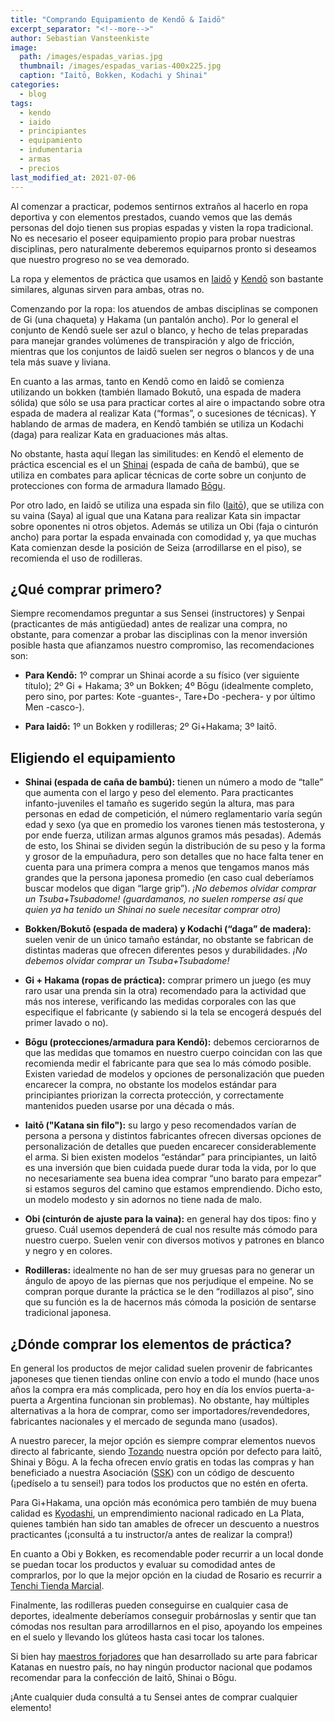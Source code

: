 ```yaml
---
title: "Comprando Equipamiento de Kendō & Iaidō"
excerpt_separator: "<!--more-->"
author: Sebastian Vansteenkiste
image: 
  path: /images/espadas_varias.jpg
  thumbnail: /images/espadas_varias-400x225.jpg
  caption: "Iaitō, Bokken, Kodachi y Shinai"
categories:
  - blog
tags: 
  - kendo
  - iaido
  - principiantes
  - equipamiento
  - indumentaria
  - armas
  - precios
last_modified_at: 2021-07-06
---
```


Al comenzar a practicar, podemos sentirnos extraños al hacerlo en ropa deportiva y con elementos prestados, cuando vemos que las demás personas del dojo tienen sus propias espadas y visten la ropa tradicional. No es necesario el poseer equipamiento propio para probar nuestras disciplinas, pero naturalmente deberemos equiparnos pronto si deseamos que nuestro progreso no se vea demorado.

<!--more-->

La ropa y elementos de práctica que usamos en [Iaidō](/disciplinas/Iaidō) y [Kendō](/disciplinas/Kendō) son bastante similares, algunas sirven para ambas, otras no.

Comenzando por la ropa: los atuendos de ambas disciplinas se componen de Gi (una chaqueta) y Hakama (un pantalón ancho). Por lo general el conjunto de Kendō suele ser azul o blanco, y hecho de telas preparadas para manejar grandes volúmenes de transpiración y algo de fricción, mientras que los conjuntos de Iaidō suelen ser negros o blancos y de una tela más suave y liviana.

En cuanto a las armas, tanto en Kendō como en Iaidō se comienza utilizando un bokken (también llamado Bokutō, una espada de madera sólida) que sólo se usa para practicar cortes al aire o impactando sobre otra espada de madera al realizar Kata (“formas”, o sucesiones de técnicas). Y hablando de armas de madera, en Kendō también se utiliza un Kodachi (daga) para realizar Kata en graduaciones más altas.

No obstante, hasta aquí llegan las similitudes: en Kendō el elemento de práctica escencial es el un [Shinai](https://es.wikipedia.org/wiki/Shinai) (espada de caña de bambú), que se utiliza en combates para aplicar técnicas de corte sobre un conjunto de protecciones con forma de armadura llamado [Bōgu](https://es.wikipedia.org/wiki/Kendo#Partes_del_b%C5%8Dgu_(armadura)).

Por otro lado, en Iaidō se utiliza una espada sin filo ([Iaitō](https://es.wikipedia.org/wiki/Iait%C5%8D)), que se utiliza con su vaina (Saya) al igual que una Katana para realizar Kata sin impactar sobre oponentes ni otros objetos. Además se utiliza un Obi (faja o cinturón ancho) para portar la espada envainada con comodidad y, ya que muchas Kata comienzan desde la posición de Seiza (arrodillarse en el piso), se recomienda el uso de rodilleras.

## ¿Qué comprar primero?

Siempre recomendamos preguntar a sus Sensei (instructores) y Senpai (practicantes de más antigüedad) antes de realizar una compra, no obstante, para comenzar a probar las disciplinas con la menor inversión posible hasta que afianzamos nuestro compromiso, las recomendaciones son:

- **Para Kendō:** 1º comprar un Shinai acorde a su físico (ver siguiente título); 2º Gi + Hakama; 3º un Bokken; 4º Bōgu (idealmente completo, pero sino, por partes: Kote -guantes-, Tare+Do -pechera- y por último Men -casco-).

- **Para Iaidō:** 1º un Bokken y rodilleras; 2º Gi+Hakama; 3º Iaitō.

## Eligiendo el equipamiento

- **Shinai (espada de caña de bambú):** tienen un número a modo de “talle” que aumenta con el largo y peso del elemento. Para practicantes infanto-juveniles el tamaño es sugerido según la altura, mas para personas en edad de competición, el número reglamentario varía según edad y sexo (ya que en promedio los varones tienen más testosterona, y por ende fuerza, utilizan armas algunos gramos más pesadas). Además de esto, los Shinai se dividen según la distribución de su peso y la forma y grosor de la empuñadura, pero son detalles que no hace falta tener en cuenta para una primera compra a menos que tengamos manos más grandes que la persona japonesa promedio (en caso cual deberíamos buscar modelos que digan “large grip”). *¡No debemos olvidar comprar un Tsuba+Tsubadome! (guardamanos, no suelen romperse así que quien ya ha tenido un Shinai no suele necesitar comprar otro)*

- **Bokken/Bokutō (espada de madera) y Kodachi (“daga” de madera):** suelen venir de un único tamaño estándar, no obstante se fabrican de distintas maderas que ofrecen diferentes pesos y durabilidades. *¡No debemos olvidar comprar un Tsuba+Tsubadome!*

- **Gi + Hakama (ropas de práctica):** comprar primero un juego (es muy raro usar una prenda sin la otra) recomendado para la actividad que más nos interese, verificando las medidas corporales con las que especifique el fabricante (y sabiendo si la tela se encogerá después del primer lavado o no).

- **Bōgu (protecciones/armadura para Kendō):** debemos cerciorarnos de que las medidas que tomamos en nuestro cuerpo coincidan con las que recomienda medir el fabricante para que sea lo más cómodo posible. Existen variedad de modelos y opciones de personalización que pueden encarecer la compra, no obstante los modelos estándar para principiantes priorizan la correcta protección, y correctamente mantenidos pueden usarse por una década o más.

- **Iaitō ("Katana sin filo"):** su largo y peso recomendados varían de persona a persona y distintos fabricantes ofrecen diversas opciones de personalización de detalles que pueden encarecer considerablemente el arma. Si bien existen modelos “estándar” para principiantes, un Iaitō es una inversión que bien cuidada puede durar toda la vida, por lo que no necesariamente sea buena idea comprar “uno barato para empezar” si estamos seguros del camino que estamos emprendiendo. Dicho esto, un modelo modesto y sin adornos no tiene nada de malo.

- **Obi (cinturón de ajuste para la vaina):** en general hay dos tipos: fino y grueso. Cuál usemos dependerá de cual nos resulte más cómodo para nuestro cuerpo. Suelen venir con diversos motivos y patrones en blanco y negro y en colores.

- **Rodilleras:** idealmente no han de ser muy gruesas para no generar un ángulo de apoyo de las piernas que nos perjudique el empeine. No se compran porque durante la práctica se le den  “rodillazos al piso”, sino que su función es la de hacernos más cómoda la posición de sentarse tradicional japonesa.

## ¿Dónde comprar los elementos de práctica?

En general los productos de mejor calidad suelen provenir de fabricantes japoneses que tienen tiendas online con envío a todo el mundo (hace unos años la compra era más complicada, pero hoy en día los envíos puerta-a-puerta a Argentina funcionan sin problemas). No obstante, hay múltiples alternativas a la hora de comprar, como ser importadores/revendedores, fabricantes nacionales y el mercado de segunda mano (usados).

A nuestro parecer, la mejor opción es siempre comprar elementos nuevos directo al fabricante, siendo [Tozando](https://tozandoshop.com) nuestra opción por defecto para Iaitō, Shinai y Bōgu. A la fecha ofrecen envío gratis en todas las compras y han beneficiado a nuestra Asociación ([SSK](https://shinsenkai.org)) con un código de descuento (¡pedíselo a tu sensei!) para todos los productos que no estén en oferta.

Para Gi+Hakama, una opción más económica pero también de muy buena calidad es [Kyodashi](https://www.kyodashi.com.ar), un emprendimiento nacional radicado en La Plata, quienes también han sido tan amables de ofrecer un descuento a nuestros practicantes (¡consultá a tu instructor/a antes de realizar la compra!)

En cuanto a Obi y Bokken, es recomendable poder recurrir a un local donde se puedan tocar los productos y evaluar su comodidad antes de comprarlos, por lo que la mejor opción en la ciudad de Rosario es recurrir a [Tenchi Tienda Marcial](http://www.tenchi.com.ar).

Finalmente, las rodilleras pueden conseguirse en cualquier casa de deportes, idealmente deberíamos conseguir probárnoslas y sentir que tan cómodas nos resultan para arrodillarnos en el piso, apoyando los empeines en el suelo y llevando los glúteos hasta casi tocar los talones.

Si bien hay [maestros forjadores](https://www.instagram.com/forjafontenla/) que han desarrollado su arte para fabricar Katanas en nuestro país, no hay ningún productor nacional que podamos recomendar para la confección de Iaitō, Shinai o Bōgu.

¡Ante cualquier duda consultá a tu Sensei antes de comprar cualquier elemento!
